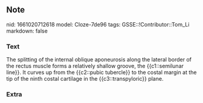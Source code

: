 ## Note
nid: 1661020712618
model: Cloze-7de96
tags: GSSE::!Contributor::Tom_Li
markdown: false

### Text
<div>
  The splitting of the internal oblique aponeurosis along the
  lateral border of the rectus muscle forms a relatively shallow
  groove, the {{c1::semilunar line}}. It curves up from the
  {{c2::pubic tubercle}} to the costal margin at the tip of the
  ninth costal cartilage in the {{c3::transpyloric}} plane.
</div>

### Extra

